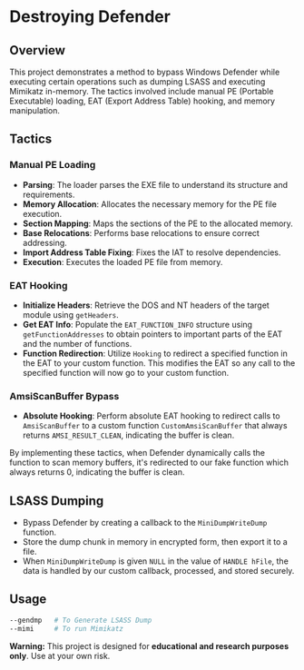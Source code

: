 # Destroying Defender

## Overview
This project demonstrates a method to bypass Windows Defender while executing certain operations such as dumping LSASS and executing Mimikatz in-memory. The tactics involved include manual PE (Portable Executable) loading, EAT (Export Address Table) hooking, and memory manipulation.

## Tactics

### Manual PE Loading
- **Parsing**: The loader parses the EXE file to understand its structure and requirements.
- **Memory Allocation**: Allocates the necessary memory for the PE file execution.
- **Section Mapping**: Maps the sections of the PE to the allocated memory.
- **Base Relocations**: Performs base relocations to ensure correct addressing.
- **Import Address Table Fixing**: Fixes the IAT to resolve dependencies.
- **Execution**: Executes the loaded PE file from memory.

### EAT Hooking
- **Initialize Headers**: Retrieve the DOS and NT headers of the target module using `getHeaders`.
- **Get EAT Info**: Populate the `EAT_FUNCTION_INFO` structure using `getFunctionAddresses` to obtain pointers to important parts of the EAT and the number of functions.
- **Function Redirection**: Utilize `Hooking` to redirect a specified function in the EAT to your custom function. This modifies the EAT so any call to the specified function will now go to your custom function.

### AmsiScanBuffer Bypass
- **Absolute Hooking**: Perform absolute EAT hooking to redirect calls to `AmsiScanBuffer` to a custom function `CustomAmsiScanBuffer` that always returns `AMSI_RESULT_CLEAN`, indicating the buffer is clean.

By implementing these tactics, when Defender dynamically calls the function to scan memory buffers, it's redirected to our fake function which always returns 0, indicating the buffer is clean.

## LSASS Dumping
- Bypass Defender by creating a callback to the `MiniDumpWriteDump` function.
- Store the dump chunk in memory in encrypted form, then export it to a file.
- When `MiniDumpWriteDump` is given `NULL` in the value of `HANDLE hFile`, the data is handled by our custom callback, processed, and stored securely.


## Usage
```bash
--gendmp   # To Generate LSASS Dump
--mimi     # To run Mimikatz
```

**Warning:** This project is designed for **educational and research purposes only**. Use at your own risk.

